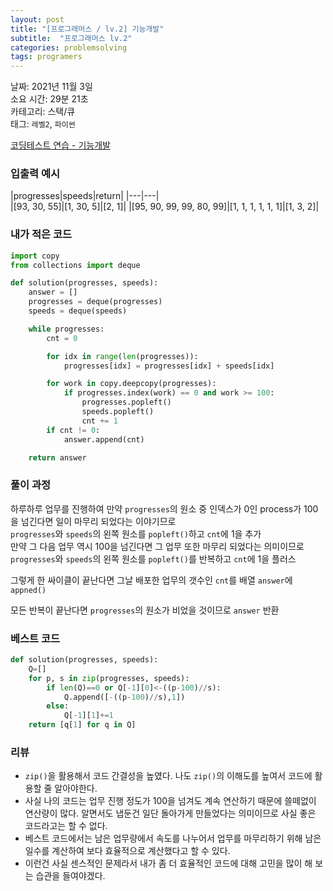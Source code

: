 ```yaml
---
layout: post
title: "[프로그래머스 / lv.2] 기능개발"
subtitle:  "프로그래머스 lv.2"
categories: problemsolving
tags: programers
---
```


날짜: 2021년 11월 3일  
소요 시간: 29분 21초   
카테고리: 스택/큐  
태그: `레벨2`, `파이썬`  


[코딩테스트 연습 - 기능개발](https://programmers.co.kr/learn/courses/30/lessons/42586)

### 입출력 예시  
  
|progresses|speeds|return|
|---|---|  
|[93, 30, 55]|[1, 30, 5]|[2, 1]|
|[95, 90, 99, 99, 80, 99]|[1, 1, 1, 1, 1, 1]|[1, 3, 2]|  
  
### 내가 적은 코드
  
```python
import copy
from collections import deque

def solution(progresses, speeds):
    answer = []
    progresses = deque(progresses)
    speeds = deque(speeds)

    while progresses:
        cnt = 0

        for idx in range(len(progresses)):
            progresses[idx] = progresses[idx] + speeds[idx]

        for work in copy.deepcopy(progresses):
            if progresses.index(work) == 0 and work >= 100:
                progresses.popleft()
                speeds.popleft()
                cnt += 1
        if cnt != 0:
            answer.append(cnt)

    return answer
```
  
### 풀이 과정  
  
하루하루 업무를 진행하여 만약 `progresses`의 원소 중 인덱스가 0인 process가 100을 넘긴다면 일이 마무리 되었다는 이야기므로  
`progresses`와 `speeds`의 왼쪽 원소를 `popleft()`하고 `cnt`에 1을 추가  
만약 그 다음 업무 역시 100을 넘긴다면 그 업무 또한 마무리 되었다는 의미이므로
`progresses`와 `speeds`의 왼쪽 원소를 `popleft()`를 반복하고 `cnt`에 1을 플러스  
  
그렇게 한 싸이클이 끝난다면 그날 배포한 업무의 갯수인 `cnt`를 배열 `answer`에 `appned()`

모든 반복이 끝난다면 `progresses`의 원소가 비었을 것이므로 `answer` 반환

  
### 베스트 코드  
  
```python
def solution(progresses, speeds):
    Q=[]
    for p, s in zip(progresses, speeds):
        if len(Q)==0 or Q[-1][0]<-((p-100)//s):
            Q.append([-((p-100)//s),1])
        else:
            Q[-1][1]+=1
    return [q[1] for q in Q]
```
  
### 리뷰
- `zip()`을 활용해서 코드 간결성을 높였다. 나도 `zip()`의 이해도를 높여서 코드에 활용할 줄 알아야한다.  
- 사실 나의 코드는 업무 진행 정도가 100을 넘겨도 계속 연산하기 때문에 쓸떼없이 연산량이 많다. 알면서도 냅둔건 일단 돌아가게 만들었다는 의미이므로 사실 좋은 코드라고는 할 수 없다.  
- 베스트 코드에서는 남은 업무량에서 속도를 나누어서 업무를 마무리하기 위해 남은 일수를 계산하여 보다 효율적으로 계산했다고 할 수 있다.
- 이런건 사실 센스적인 문제라서 내가 좀 더 효율적인 코드에 대해 고민을 많이 해 보는 습관을 들여야겠다.  
